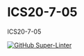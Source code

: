 # ICS20-7-05
ICS20-7-05

[![GitHub Super-Linter](https://github.com/RomanBallinFaxJah/ICS20-7-05/workflows/Lint%20Code%20Base/badge.svg)](https://github.com/marketplace/actions/super-linter)

